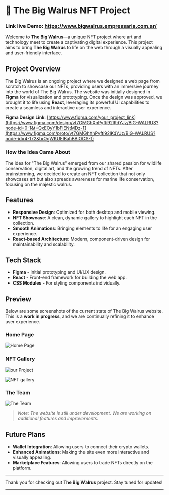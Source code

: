 # 🐋 The Big Walrus NFT Project

### Link live Demo: https://www.bigwalrus.empressaria.com.ar/

Welcome to **The Big Walrus**—a unique NFT project where art and technology meet to create a captivating digital experience. This project aims to bring **The Big Walrus** to life on the web through a visually appealing and user-friendly interface.

## Project Overview

The Big Walrus is an ongoing project where we designed a web page from scratch to showcase our NFTs, providing users with an immersive journey into the world of The Big Walrus. The website was initially designed in **Figma** for visualization and prototyping. Once the design was approved, we brought it to life using **React**, leveraging its powerful UI capabilities to create a seamless and interactive user experience.

**Figma Design Link**: [https://www.figma.com/your_project_link](https://www.figma.com/design/vt7GMGhXnPyfti92lKdYJz/BIG-WALRUS?node-id=0-1&t=QxEOyY1bFIENtMDz-1](https://www.figma.com/proto/vt7GMGhXnPyfti92lKdYJz/BIG-WALRUS?node-id=4-172&t=OgWKUEIBahBBIOCS-1)

### How the Idea Came About
The idea for "The Big Walrus" emerged from our shared passion for wildlife conservation, digital art, and the growing trend of NFTs. After brainstorming, we decided to create an NFT collection that not only showcases art but also spreads awareness for marine life conservation, focusing on the majestic walrus.

## Features

- **Responsive Design**: Optimized for both desktop and mobile viewing.
- **NFT Showcase**: A clean, dynamic gallery to highlight each NFT in the collection.
- **Smooth Animations**: Bringing elements to life for an engaging user experience.
- **React-based Architecture**: Modern, component-driven design for maintainability and scalability.

## Tech Stack
- **Figma** - Initial prototyping and UI/UX design.
- **React** - Front-end framework for building the web app.
- **CSS Modules** - For styling components individually.

## Preview

Below are some screenshots of the current state of The Big Walrus website. This is a **work in progress**, and we are continually refining it to enhance user experience.

### Home Page
![Home Page](https://github.com/user-attachments/assets/a18a7525-3252-48d4-b89d-72e05d33a77d)

### NFT Gallery
![our Project](https://github.com/user-attachments/assets/a38cd891-194d-440d-9ba1-88b0a01ff636)

![NFT gallery](https://github.com/user-attachments/assets/a8ecffcf-bdf5-4605-b783-536779ba0816)

### The Team
![The Team](https://github.com/user-attachments/assets/1f710a1f-ffd7-4579-8163-1d128dcad822)

> *Note: The website is still under development. We are working on additional features and improvements.*

## Future Plans

- **Wallet Integration**: Allowing users to connect their crypto wallets.
- **Enhanced Animations**: Making the site even more interactive and visually appealing.
- **Marketplace Features**: Allowing users to trade NFTs directly on the platform.

---

Thank you for checking out **The Big Walrus** project. Stay tuned for updates!

---

